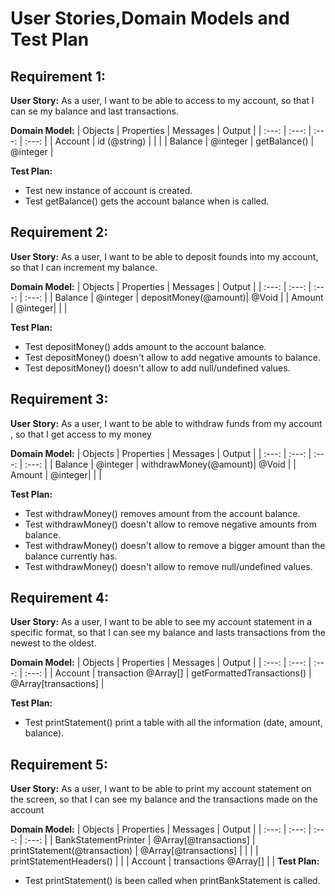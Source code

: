 # User Stories,Domain Models and Test Plan

## Requirement 1:

**User Story:** As a user, I want to be able to access to my account, so that I can se my balance and last transactions.

**Domain Model:**
| Objects | Properties | Messages | Output |
| :---: | :---: | :---: | :---: |
| Account | id (@string) | | |
| Balance | @integer | getBalance() | @integer |

**Test Plan:**

- Test new instance of account is created.
- Test getBalance() gets the account balance when is called.

## Requirement 2:

**User Story:** As a user, I want to be able to deposit founds into my account, so that I can increment my balance.

**Domain Model:**
| Objects | Properties | Messages | Output |
| :---: | :---: | :---: | :---: |
| Balance | @integer | depositMoney(@amount)| @Void |
| Amount | @integer| | |

**Test Plan:**

- Test depositMoney() adds amount to the account balance.
- Test depositMoney() doesn't allow to add negative amounts to balance.
- Test depositMoney() doesn't allow to add null/undefined values.

## Requirement 3:

**User Story:** As a user, I want to be able to withdraw funds from my account , so that I get access to my money

**Domain Model:**
| Objects | Properties | Messages | Output |
| :---: | :---: | :---: | :---: |
| Balance | @integer | withdrawMoney(@amount)| @Void |
| Amount | @integer| | |

**Test Plan:**

- Test withdrawMoney() removes amount from the account balance.
- Test withdrawMoney() doesn't allow to remove negative amounts from balance.
- Test withdrawMoney() doesn't allow to remove a bigger amount than the balance currently has.
- Test withdrawMoney() doesn't allow to remove null/undefined values.

## Requirement 4:

**User Story:** As a user, I want to be able to see my account statement in a specific format, so that I can see my balance and lasts transactions from the newest to the oldest.

**Domain Model:**
| Objects | Properties | Messages | Output |
| :---: | :---: | :---: | :---: |
| Account | transaction @Array[] | getFormattedTransactions() | @Array[transactions] |

**Test Plan:**

- Test printStatement() print a table with all the information (date, amount, balance).

## Requirement 5:

**User Story:** As a user, I want to be able to print my account statement on the screen, so that I can see my balance and the transactions made on the account

**Domain Model:**
| Objects | Properties | Messages | Output |
| :---: | :---: | :---: | :---: |
| BankStatementPrinter | @Array[@transactions] | printStatement(@transaction) | @Array[@transactions] |
| | | printStatementHeaders() | |
| Account | transactions @Array[] | |
**Test Plan:**

- Test printStatement() is been called when printBankStatement is called.
